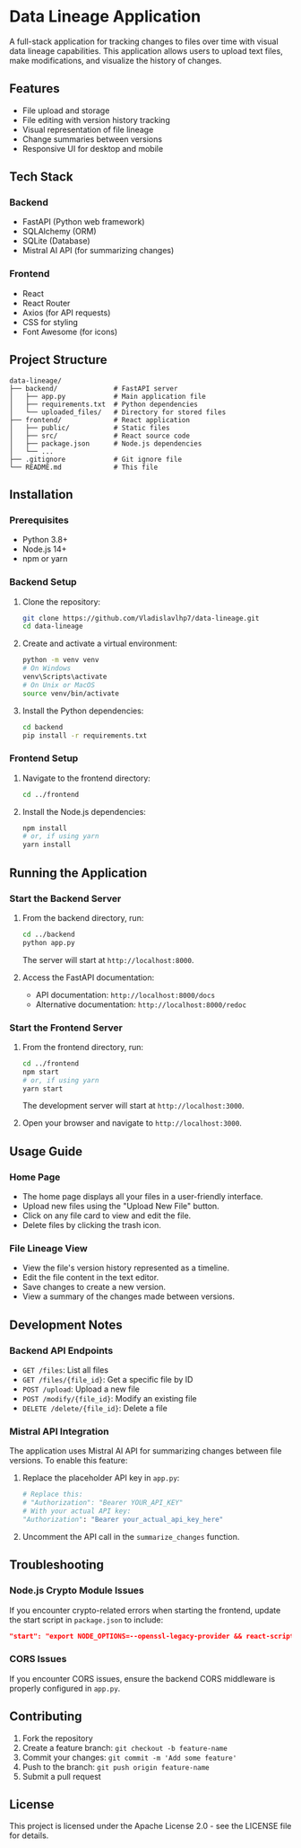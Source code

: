 # Data Lineage Application

A full-stack application for tracking changes to files over time with visual data lineage capabilities. This application allows users to upload text files, make modifications, and visualize the history of changes.

## Features

- File upload and storage
- File editing with version history tracking
- Visual representation of file lineage
- Change summaries between versions
- Responsive UI for desktop and mobile

## Tech Stack

### Backend
- FastAPI (Python web framework)
- SQLAlchemy (ORM)
- SQLite (Database)
- Mistral AI API (for summarizing changes)

### Frontend
- React
- React Router
- Axios (for API requests)
- CSS for styling
- Font Awesome (for icons)

## Project Structure

```
data-lineage/
├── backend/              # FastAPI server
│   ├── app.py            # Main application file
│   ├── requirements.txt  # Python dependencies
│   └── uploaded_files/   # Directory for stored files
├── frontend/             # React application
│   ├── public/           # Static files
│   ├── src/              # React source code
│   ├── package.json      # Node.js dependencies
│   └── ...
├── .gitignore            # Git ignore file
└── README.md             # This file
```

## Installation

### Prerequisites

- Python 3.8+
- Node.js 14+
- npm or yarn

### Backend Setup

1. Clone the repository:
   ```bash
   git clone https://github.com/Vladislavlhp7/data-lineage.git
   cd data-lineage
   ```

2. Create and activate a virtual environment:
   ```bash
   python -m venv venv
   # On Windows
   venv\Scripts\activate
   # On Unix or MacOS
   source venv/bin/activate
   ```

3. Install the Python dependencies:
   ```bash
   cd backend
   pip install -r requirements.txt
   ```

### Frontend Setup

1. Navigate to the frontend directory:
   ```bash
   cd ../frontend
   ```

2. Install the Node.js dependencies:
   ```bash
   npm install
   # or, if using yarn
   yarn install
   ```

## Running the Application

### Start the Backend Server

1. From the backend directory, run:
   ```bash
   cd ../backend
   python app.py
   ```
   The server will start at `http://localhost:8000`.

2. Access the FastAPI documentation:
   - API documentation: `http://localhost:8000/docs`
   - Alternative documentation: `http://localhost:8000/redoc`

### Start the Frontend Server

1. From the frontend directory, run:
   ```bash
   cd ../frontend
   npm start
   # or, if using yarn
   yarn start
   ```
   The development server will start at `http://localhost:3000`.

2. Open your browser and navigate to `http://localhost:3000`.

## Usage Guide

### Home Page

- The home page displays all your files in a user-friendly interface.
- Upload new files using the "Upload New File" button.
- Click on any file card to view and edit the file.
- Delete files by clicking the trash icon.

### File Lineage View

- View the file's version history represented as a timeline.
- Edit the file content in the text editor.
- Save changes to create a new version.
- View a summary of the changes made between versions.

## Development Notes

### Backend API Endpoints

- `GET /files`: List all files
- `GET /files/{file_id}`: Get a specific file by ID
- `POST /upload`: Upload a new file
- `POST /modify/{file_id}`: Modify an existing file
- `DELETE /delete/{file_id}`: Delete a file

### Mistral API Integration

The application uses Mistral AI API for summarizing changes between file versions. To enable this feature:

1. Replace the placeholder API key in `app.py`:
   ```python
   # Replace this:
   # "Authorization": "Bearer YOUR_API_KEY"
   # With your actual API key:
   "Authorization": "Bearer your_actual_api_key_here"
   ```

2. Uncomment the API call in the `summarize_changes` function.

## Troubleshooting

### Node.js Crypto Module Issues

If you encounter crypto-related errors when starting the frontend, update the start script in `package.json` to include:

```json
"start": "export NODE_OPTIONS=--openssl-legacy-provider && react-scripts start"
```

### CORS Issues

If you encounter CORS issues, ensure the backend CORS middleware is properly configured in `app.py`.

## Contributing

1. Fork the repository
2. Create a feature branch: `git checkout -b feature-name`
3. Commit your changes: `git commit -m 'Add some feature'`
4. Push to the branch: `git push origin feature-name`
5. Submit a pull request

## License

This project is licensed under the Apache License 2.0 - see the LICENSE file for details.